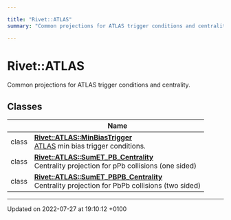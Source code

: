 ```yaml
---

title: "Rivet::ATLAS"
summary: "Common projections for ATLAS trigger conditions and centrality. "

---
```


# Rivet::ATLAS

Common projections for ATLAS trigger conditions and centrality. 

## Classes

|                | Name           |
| -------------- | -------------- |
| class | **[Rivet::ATLAS::MinBiasTrigger](http://example.org/classes/classrivet_1_1atlas_1_1minbiastrigger/)** <br><a href="http://example.org/namespaces/namespacerivet_1_1atlas/">ATLAS</a> min bias trigger conditions.  |
| class | **[Rivet::ATLAS::SumET_PB_Centrality](http://example.org/classes/classrivet_1_1atlas_1_1sumet__pb__centrality/)** <br>Centrality projection for pPb collisions (one sided)  |
| class | **[Rivet::ATLAS::SumET_PBPB_Centrality](http://example.org/classes/classrivet_1_1atlas_1_1sumet__pbpb__centrality/)** <br>Centrality projection for PbPb collisions (two sided)  |






-------------------------------

Updated on 2022-07-27 at 19:10:12 +0100